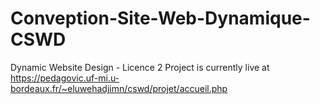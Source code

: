 # Conveption-Site-Web-Dynamique-CSWD
Dynamic Website Design - Licence 2 
Project is currently live at https://pedagovic.uf-mi.u-bordeaux.fr/~eluwehadjimn/cswd/projet/accueil.php
